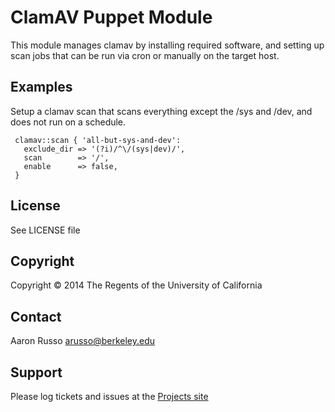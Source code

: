 # ClamAV Puppet Module #

This module manages clamav by installing required software, and setting up
scan jobs that can be run via cron or manually on the target host.

Examples
--------

Setup a clamav scan that scans everything except the /sys and /dev, and does
not run on a schedule.

     clamav::scan { 'all-but-sys-and-dev':
       exclude_dir => '(?i)/^\/(sys|dev)/',
       scan        => '/',
       enable      => false,
     }

License
-------

See LICENSE file

Copyright
---------

Copyright &copy; 2014 The Regents of the University of California

Contact
-------

Aaron Russo <arusso@berkeley.edu>

Support
-------

Please log tickets and issues at the
[Projects site](https://github.com/arusso/puppet-clamav/issues/)
